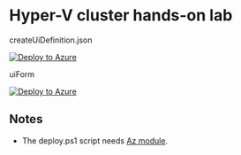# Hyper-V cluster hands-on lab

createUiDefinition.json

[![Deploy to Azure](https://aka.ms/deploytoazurebutton)](https://portal.azure.com/#create/Microsoft.Template/uri/https%3A%2F%2Fraw.githubusercontent.com%2Ftksh164%2Fazure-demo-scripts-templates%2Fmaster%2Farm-templates%2Fwsfc-hv-handson-lab%2Ftemplate.json/createUIDefinitionUri/https%3A%2F%2Fraw.githubusercontent.com%2Ftksh164%2Fazure-demo-scripts-templates%2Fmaster%2Farm-templates%2Fwsfc-hv-handson-lab%2FcreateUiDefinition.json)

uiForm

[![Deploy to Azure](https://aka.ms/deploytoazurebutton)](https://portal.azure.com/#blade/Microsoft_Azure_CreateUIDef/CustomDeploymentBlade/uri/https%3A%2F%2Fraw.githubusercontent.com%2Ftksh164%2Fazure-demo-scripts-templates%2Fmaster%2Farm-templates%2Fwsfc-hv-handson-lab%2Ftemplate.json/uiFormDefinitionUri/https%3A%2F%2Fraw.githubusercontent.com%2Ftksh164%2Fazure-demo-scripts-templates%2Fmaster%2Farm-templates%2Fwsfc-hv-handson-lab%2Fuiform.json)

<!--
## Template overview

TBW

### Deployments

TBW

### Non-deployments

- n/a

### Diagram

- n/a
-->

## Notes

- The deploy.ps1 script needs [Az module](https://www.powershellgallery.com/packages/Az/).
